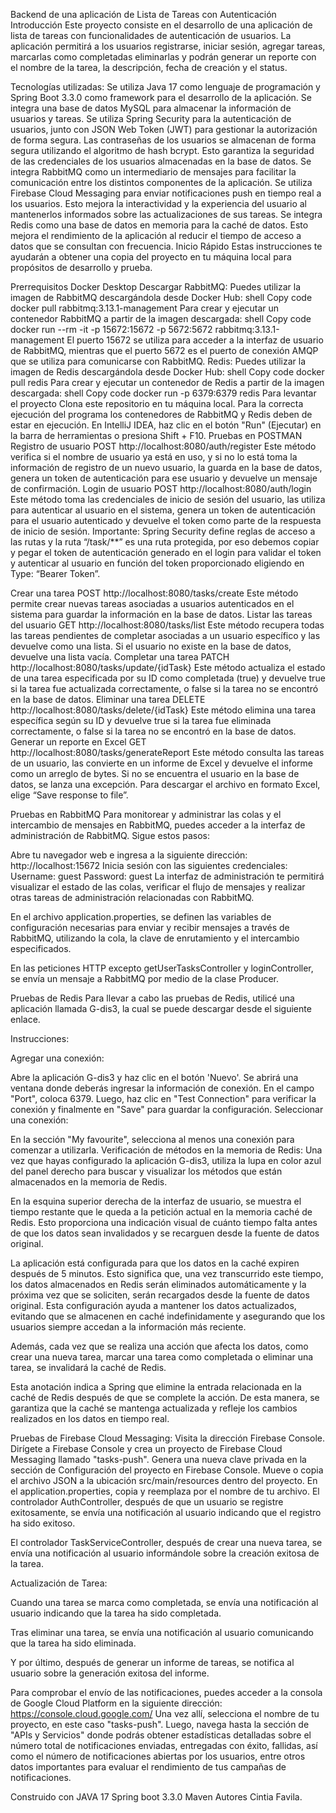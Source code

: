 Backend de una aplicación de Lista de Tareas con Autenticación
Introducción
Este proyecto consiste en el desarrollo de una aplicación de lista de tareas con funcionalidades de autenticación de usuarios. La aplicación permitirá a los usuarios registrarse, iniciar sesión, agregar tareas, marcarlas como completadas eliminarlas y podrán generar un reporte con el nombre de la tarea, la descripción, fecha de creación y el status.

Tecnologías utilizadas:
Se utiliza Java 17 como lenguaje de programación y Spring Boot 3.3.0 como framework para el desarrollo de la aplicación.
Se integra una base de datos MySQL para almacenar la información de usuarios y tareas.
Se utiliza Spring Security para la autenticación de usuarios, junto con JSON Web Token (JWT) para gestionar la autorización de forma segura.
Las contraseñas de los usuarios se almacenan de forma segura utilizando el algoritmo de hash bcrypt. Esto garantiza la seguridad de las credenciales de los usuarios almacenadas en la base de datos.
Se integra RabbitMQ como un intermediario de mensajes para facilitar la comunicación entre los distintos componentes de la aplicación.
Se utiliza Firebase Cloud Messaging para enviar notificaciones push en tiempo real a los usuarios. Esto mejora la interactividad y la experiencia del usuario al mantenerlos informados sobre las actualizaciones de sus tareas.
Se integra Redis como una base de datos en memoria para la caché de datos. Esto mejora el rendimiento de la aplicación al reducir el tiempo de acceso a datos que se consultan con frecuencia.
Inicio Rápido
Estas instrucciones te ayudarán a obtener una copia del proyecto en tu máquina local para propósitos de desarrollo y prueba.

Prerrequisitos
Docker Desktop Descargar
RabbitMQ: Puedes utilizar la imagen de RabbitMQ descargándola desde Docker Hub:
shell
Copy code
docker pull rabbitmq:3.13.1-management
Para crear y ejecutar un contenedor RabbitMQ a partir de la imagen descargada:
shell
Copy code
docker run --rm -it -p 15672:15672 -p 5672:5672 rabbitmq:3.13.1-management
El puerto 15672 se utiliza para acceder a la interfaz de usuario de RabbitMQ, mientras que el puerto 5672 es el puerto de conexión AMQP que se utiliza para comunicarse con RabbitMQ.
Redis: Puedes utilizar la imagen de Redis descargándola desde Docker Hub:
shell
Copy code
docker pull redis
Para crear y ejecutar un contenedor de Redis a partir de la imagen descargada:
shell
Copy code
docker run -p 6379:6379 redis
Para levantar el proyecto
Clona este repositorio en tu máquina local.
Para la correcta ejecución del programa los contenedores de RabbitMQ y Redis deben de estar en ejecución.
En IntelliJ IDEA, haz clic en el botón "Run" (Ejecutar) en la barra de herramientas o presiona Shift + F10.
Pruebas en POSTMAN
Registro de usuario
POST http://localhost:8080/auth/register
Este método verifica si el nombre de usuario ya está en uso, y si no lo está toma la información de registro de un nuevo usuario, la guarda en la base de datos, genera un token de autenticación para ese usuario y devuelve un mensaje de confirmación.
Login de usuario
POST http://localhost:8080/auth/login
Este método toma las credenciales de inicio de sesión del usuario, las utiliza para autenticar al usuario en el sistema, genera un token de autenticación para el usuario autenticado y devuelve el token como parte de la respuesta de inicio de sesión.
Importante: Spring Security define reglas de acceso a las rutas y la ruta “/task/**” es una ruta protegida, por eso debemos copiar y pegar el token de autenticación generado en el login para validar el token y autenticar al usuario en función del token proporcionado eligiendo en Type: “Bearer Token”.

Crear una tarea
POST http://localhost:8080/tasks/create
Este método permite crear nuevas tareas asociadas a usuarios autenticados en el sistema para guardar la información en la base de datos.
Listar las tareas del usuario
GET http://localhost:8080/tasks/list
Este método recupera todas las tareas pendientes de completar asociadas a un usuario específico y las devuelve como una lista. Si el usuario no existe en la base de datos, devuelve una lista vacía.
Completar una tarea
PATCH http://localhost:8080/tasks/update/{idTask}
Este método actualiza el estado de una tarea especificada por su ID como completada (true) y devuelve true si la tarea fue actualizada correctamente, o false si la tarea no se encontró en la base de datos.
Eliminar una tarea
DELETE http://localhost:8080/tasks/delete/{idTask}
Este método elimina una tarea específica según su ID y devuelve true si la tarea fue eliminada correctamente, o false si la tarea no se encontró en la base de datos.
Generar un reporte en Excel
GET http://localhost:8080/tasks/generateReport
Este método consulta las tareas de un usuario, las convierte en un informe de Excel y devuelve el informe como un arreglo de bytes. Si no se encuentra el usuario en la base de datos, se lanza una excepción.
Para descargar el archivo en formato Excel, elige “Save response to file”.

Pruebas en RabbitMQ
Para monitorear y administrar las colas y el intercambio de mensajes en RabbitMQ, puedes acceder a la interfaz de administración de RabbitMQ.
Sigue estos pasos:

Abre tu navegador web e ingresa a la siguiente dirección: http://localhost:15672
Inicia sesión con las siguientes credenciales:
Username: guest
Password: guest
La interfaz de administración te permitirá visualizar el estado de las colas, verificar el flujo de mensajes y realizar otras tareas de administración relacionadas con RabbitMQ.

En el archivo application.properties, se definen las variables de configuración necesarias para enviar y recibir mensajes a través de RabbitMQ, utilizando la cola, la clave de enrutamiento y el intercambio especificados.

En las peticiones HTTP excepto getUserTasksController y loginController, se envía un mensaje a RabbitMQ por medio de la clase Producer.

Pruebas de Redis
Para llevar a cabo las pruebas de Redis, utilicé una aplicación llamada G-dis3, la cual se puede descargar desde el siguiente enlace.

Instrucciones:

Agregar una conexión:

Abre la aplicación G-dis3 y haz clic en el botón 'Nuevo'.
Se abrirá una ventana donde deberás ingresar la información de conexión. En el campo "Port", coloca 6379. Luego, haz clic en "Test Connection" para verificar la conexión y finalmente en "Save" para guardar la configuración.
Seleccionar una conexión:

En la sección "My favourite", selecciona al menos una conexión para comenzar a utilizarla.
Verificación de métodos en la memoria de Redis:
Una vez que hayas configurado la aplicación G-dis3, utiliza la lupa en color azul del panel derecho para buscar y visualizar los métodos que están almacenados en la memoria de Redis.

En la esquina superior derecha de la interfaz de usuario, se muestra el tiempo restante que le queda a la petición actual en la memoria caché de Redis. Esto proporciona una indicación visual de cuánto tiempo falta antes de que los datos sean invalidados y se recarguen desde la fuente de datos original.

La aplicación está configurada para que los datos en la caché expiren después de 5 minutos. Esto significa que, una vez transcurrido este tiempo, los datos almacenados en Redis serán eliminados automáticamente y la próxima vez que se soliciten, serán recargados desde la fuente de datos original. Esta configuración ayuda a mantener los datos actualizados, evitando que se almacenen en caché indefinidamente y asegurando que los usuarios siempre accedan a la información más reciente.

Además, cada vez que se realiza una acción que afecta los datos, como crear una nueva tarea, marcar una tarea como completada o eliminar una tarea, se invalidará la caché de Redis.

Esta anotación indica a Spring que elimine la entrada relacionada en la caché de Redis después de que se complete la acción. De esta manera, se garantiza que la caché se mantenga actualizada y refleje los cambios realizados en los datos en tiempo real.

Pruebas de Firebase Cloud Messaging:
Visita la dirección Firebase Console.
Dirígete a Firebase Console y crea un proyecto de Firebase Cloud Messaging llamado "tasks-push".
Genera una nueva clave privada en la sección de Configuración del proyecto en Firebase Console.
Mueve o copia el archivo JSON a la ubicación src/main/resources dentro del proyecto.
En el application.properties, copia y reemplaza por el nombre de tu archivo.
El controlador AuthController, después de que un usuario se registre exitosamente, se envía una notificación al usuario indicando que el registro ha sido exitoso.

El controlador TaskServiceController, después de crear una nueva tarea, se envía una notificación al usuario informándole sobre la creación exitosa de la tarea.

Actualización de Tarea:

Cuando una tarea se marca como completada, se envía una notificación al usuario indicando que la tarea ha sido completada.

Tras eliminar una tarea, se envía una notificación al usuario comunicando que la tarea ha sido eliminada.

Y por último, después de generar un informe de tareas, se notifica al usuario sobre la generación exitosa del informe.

Para comprobar el envío de las notificaciones, puedes acceder a la consola de Google Cloud Platform en la siguiente dirección: https://console.cloud.google.com/
Una vez allí, selecciona el nombre de tu proyecto, en este caso "tasks-push". Luego, navega hasta la sección de "APIs y Servicios" donde podrás obtener estadísticas detalladas sobre el número total de notificaciones enviadas, entregadas con éxito, fallidas, así como el número de notificaciones abiertas por los usuarios, entre otros datos importantes para evaluar el rendimiento de tus campañas de notificaciones.

Construido con
JAVA 17
Spring boot 3.3.0
Maven
Autores
Cintia Favila.
